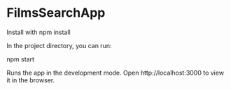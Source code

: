 # FilmsSearchApp

Install with npm install

In the project directory, you can run:

npm start

Runs the app in the development mode.
Open http://localhost:3000 to view it in the browser.
